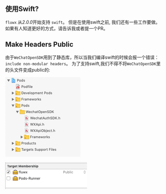 ## 使用Swift?
`fluwx` 从*2.0.0*开始支持 `swift`。 但是在使用swift之前, 我们还有一些工作要做。
如果有人知道更好的方式，请告诉我或者提一个PR。

## Make Headers Public
由于`WeChatOpenSDK`用到了静态库，所以当我们编译swift的时候会报一个错误： `include non-modular headers`。
为了支持swift,我们不得不将`WeChatOpenSDK`里的头文件变成public的:

![make_headers_public](./arts/public_headers_1.png)

![make_headers_public](./arts/public_headers_2.png)


##